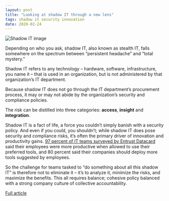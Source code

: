```yaml
---
layout: post
title: "Looking at shadow IT through a new lens"
tags: shadow it security innovation
date: 2020-02-24
---
```


![Shadow IT image](https://3kllhk1ibq34qk6sp3bhtox1-wpengine.netdna-ssl.com/wp-content/uploads/2020/02/shadow-it-blog-illustration-final-recovered-2-1560x760.jpg)

Depending on who you ask, shadow IT, also known as stealth IT, falls somewhere on the 
spectrum between “persistent headache” and “total mystery.”

Shadow IT refers to any technology – hardware, software, infrastructure, you name it – that 
is used in an organization, but is not administered by that organization’s IT department.

Because shadow IT does not go through the IT department’s procurement process, it may or may 
not abide by the organization’s security and compliance policies.

The risk can be distilled into three categories: **access**, **insight** and **integration**.

Shadow IT is a fact of life, a force you couldn’t simply banish with a security policy. And even 
if you could, you shouldn’t; while shadow IT does pose security and compliance risks, it’s often 
the primary driver of innovation and productivity gains. 
[97 percent of IT teams surveyed by Entrust Datacard](https://www.entrustdatacard.com/pages/shadow-it) 
said their employees were more productive when allowed to use their preferred tools, and 80 percent 
said their companies should deploy more tools suggested by employees.

So the challenge for teams tasked to “do something about all this shadow IT” is therefore not to 
eliminate it – it’s to analyze it, minimize the risks, and maximize the benefits. This all requires 
balance; cohesive policy balanced with a strong company culture of collective accountability.

[Full article](https://www.atlassian.com/blog/technology/understanding-the-risks-and-benefits-of-shadow-it)
